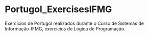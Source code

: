 # Portugol_ExercisesIFMG
Exercícios de Portugol realizados durante o Curso de Sistemas de Informação-IFMG, exercícios de Lógica de Programação.
